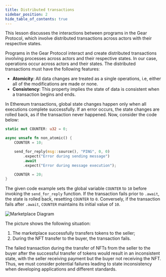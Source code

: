 ```yaml
---
title: Distributed transactions
sidebar_position: 2
hide_table_of_contents: true
---
```


This lesson discusses the interactions between programs in the Gear Protocol, which involve distributed transactions across actors with their respective states.

Programs in the Gear Protocol interact and create distributed transactions involving processes across actors and their respective states. In our case, operations occur across actors and their states. The distributed transactions must have the following features:

- **Atomicity**: All data changes are treated as a single operations, i.e, either all of the modifications are made or none.
- **Consistency**: This property implies the state of data is consistent when a transaction begins and ends.

In Ethereum transactions, global state changes happen only when all executions complete successfully. If an error occurs, the state changes are rolled back, as if the transaction never happened. Now, consider the code below:

```rust
static mut COUNTER: u32 = 0;

async unsafe fn non_atomic() {
    COUNTER = 10;

    send_for_reply(msg::source(), "PING", 0, 0)
        .expect("Error during sending message")
        .await
        .expect("Error during message execution");

    COUNTER = 20;
}
```

The given code example sets the global variable `COUNTER` to `10` before invoking the `send_for_reply` function. If the transaction fails prior to `.await`, the state is rolled back, resetting `COUNTER` to `0`. Conversely, if the transaction fails after `.await`, `COUNTER` maintains its initial value of `10`.

![Marketplace Diagram](/img/14/marketplace-diagram.jpg)

The picture shows the following situation:

1. The marketplace successfully transfers tokens to the seller;
2. During the NFT transfer to the buyer, the transaction fails.

The failed transaction during the transfer of NFTs from the seller to the buyer after the successful transfer of tokens would result in an inconsistent state, with the seller receiving payment but the buyer not receiving the NFT. Thus, we must consider potential failures leading to state inconsistency when developing applications and different standards.

